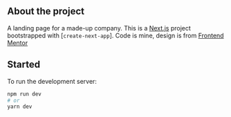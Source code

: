 ## About the project
A landing page for a made-up company.
This is a [Next.js](https://nextjs.org/) project bootstrapped with [`create-next-app`]. 
Code is mine, design is from [Frontend Mentor](https://www.frontendmentor.io/challenges/sunnyside-agency-landing-page-7yVs3B6ef/hub/sunnyside-agency-landing-page-8W_SssKEZl)

## Started
To run the development server:
```bash
npm run dev
# or
yarn dev
```





